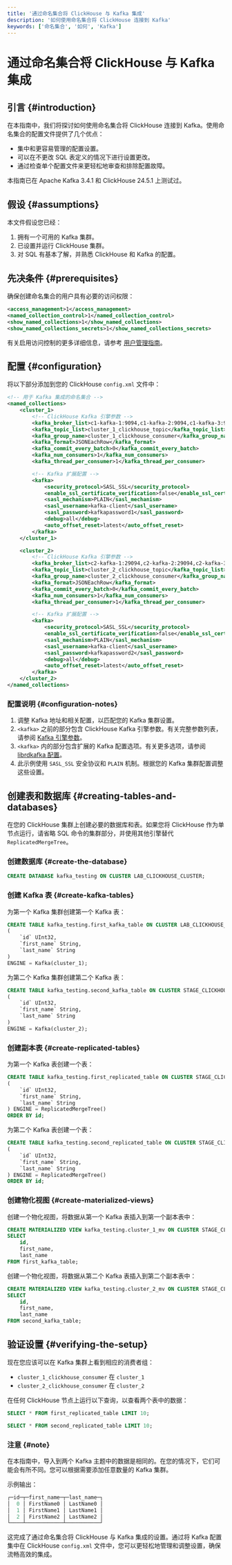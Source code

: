 ```yaml
---
title: '通过命名集合将 ClickHouse 与 Kafka 集成'
description: '如何使用命名集合将 ClickHouse 连接到 Kafka'
keywords: ['命名集合', '如何', 'Kafka']
---
```



# 通过命名集合将 ClickHouse 与 Kafka 集成

## 引言 {#introduction}

在本指南中，我们将探讨如何使用命名集合将 ClickHouse 连接到 Kafka。使用命名集合的配置文件提供了几个优点：
- 集中和更容易管理的配置设置。
- 可以在不更改 SQL 表定义的情况下进行设置更改。
- 通过检查单个配置文件来更轻松地审查和排除配置故障。

本指南已在 Apache Kafka 3.4.1 和 ClickHouse 24.5.1 上测试过。

## 假设 {#assumptions}

本文件假设您已经：
1. 拥有一个可用的 Kafka 集群。
2. 已设置并运行 ClickHouse 集群。
3. 对 SQL 有基本了解，并熟悉 ClickHouse 和 Kafka 的配置。

## 先决条件 {#prerequisites}

确保创建命名集合的用户具有必要的访问权限：

```xml
<access_management>1</access_management>
<named_collection_control>1</named_collection_control>
<show_named_collections>1</show_named_collections>
<show_named_collections_secrets>1</show_named_collections_secrets>
```

有关启用访问控制的更多详细信息，请参考 [用户管理指南](./../../../guides/sre/user-management/index.md)。

## 配置 {#configuration}

将以下部分添加到您的 ClickHouse `config.xml` 文件中：

```xml
<!-- 用于 Kafka 集成的命名集合 -->
<named_collections>
    <cluster_1>
        <!-- ClickHouse Kafka 引擎参数 -->
        <kafka_broker_list>c1-kafka-1:9094,c1-kafka-2:9094,c1-kafka-3:9094</kafka_broker_list>
        <kafka_topic_list>cluster_1_clickhouse_topic</kafka_topic_list>
        <kafka_group_name>cluster_1_clickhouse_consumer</kafka_group_name>
        <kafka_format>JSONEachRow</kafka_format>
        <kafka_commit_every_batch>0</kafka_commit_every_batch>
        <kafka_num_consumers>1</kafka_num_consumers>
        <kafka_thread_per_consumer>1</kafka_thread_per_consumer>

        <!-- Kafka 扩展配置 -->
        <kafka>
            <security_protocol>SASL_SSL</security_protocol>
            <enable_ssl_certificate_verification>false</enable_ssl_certificate_verification>
            <sasl_mechanism>PLAIN</sasl_mechanism>
            <sasl_username>kafka-client</sasl_username>
            <sasl_password>kafkapassword1</sasl_password>
            <debug>all</debug>
            <auto_offset_reset>latest</auto_offset_reset>
        </kafka>
    </cluster_1>

    <cluster_2>
        <!-- ClickHouse Kafka 引擎参数 -->
        <kafka_broker_list>c2-kafka-1:29094,c2-kafka-2:29094,c2-kafka-3:29094</kafka_broker_list>
        <kafka_topic_list>cluster_2_clickhouse_topic</kafka_topic_list>
        <kafka_group_name>cluster_2_clickhouse_consumer</kafka_group_name>
        <kafka_format>JSONEachRow</kafka_format>
        <kafka_commit_every_batch>0</kafka_commit_every_batch>
        <kafka_num_consumers>1</kafka_num_consumers>
        <kafka_thread_per_consumer>1</kafka_thread_per_consumer>

        <!-- Kafka 扩展配置 -->
        <kafka>
            <security_protocol>SASL_SSL</security_protocol>
            <enable_ssl_certificate_verification>false</enable_ssl_certificate_verification>
            <sasl_mechanism>PLAIN</sasl_mechanism>
            <sasl_username>kafka-client</sasl_username>
            <sasl_password>kafkapassword2</sasl_password>
            <debug>all</debug>
            <auto_offset_reset>latest</auto_offset_reset>
        </kafka>
    </cluster_2>
</named_collections>
```

### 配置说明 {#configuration-notes}

1. 调整 Kafka 地址和相关配置，以匹配您的 Kafka 集群设置。
2. `<kafka>` 之前的部分包含 ClickHouse Kafka 引擎参数。有关完整参数列表，请参阅 [Kafka 引擎参数](/engines/table-engines/integrations/kafka)。
3. `<kafka>` 内的部分包含扩展的 Kafka 配置选项。有关更多选项，请参阅 [librdkafka 配置](https://github.com/confluentinc/librdkafka/blob/master/CONFIGURATION.md)。
4. 此示例使用 `SASL_SSL` 安全协议和 `PLAIN` 机制。根据您的 Kafka 集群配置调整这些设置。

## 创建表和数据库 {#creating-tables-and-databases}

在您的 ClickHouse 集群上创建必要的数据库和表。如果您将 ClickHouse 作为单节点运行，请省略 SQL 命令的集群部分，并使用其他引擎替代 `ReplicatedMergeTree`。

### 创建数据库 {#create-the-database}

```sql
CREATE DATABASE kafka_testing ON CLUSTER LAB_CLICKHOUSE_CLUSTER;
```

### 创建 Kafka 表 {#create-kafka-tables}

为第一个 Kafka 集群创建第一个 Kafka 表：

```sql
CREATE TABLE kafka_testing.first_kafka_table ON CLUSTER LAB_CLICKHOUSE_CLUSTER
(
    `id` UInt32,
    `first_name` String,
    `last_name` String
)
ENGINE = Kafka(cluster_1);
```

为第二个 Kafka 集群创建第二个 Kafka 表：

```sql
CREATE TABLE kafka_testing.second_kafka_table ON CLUSTER STAGE_CLICKHOUSE_CLUSTER
(
    `id` UInt32,
    `first_name` String,
    `last_name` String
)
ENGINE = Kafka(cluster_2);
```

### 创建副本表 {#create-replicated-tables}

为第一个 Kafka 表创建一个表：

```sql
CREATE TABLE kafka_testing.first_replicated_table ON CLUSTER STAGE_CLICKHOUSE_CLUSTER
(
    `id` UInt32,
    `first_name` String,
    `last_name` String
) ENGINE = ReplicatedMergeTree()
ORDER BY id;
```

为第二个 Kafka 表创建一个表：

```sql
CREATE TABLE kafka_testing.second_replicated_table ON CLUSTER STAGE_CLICKHOUSE_CLUSTER
(
    `id` UInt32,
    `first_name` String,
    `last_name` String
) ENGINE = ReplicatedMergeTree()
ORDER BY id;
```

### 创建物化视图 {#create-materialized-views}

创建一个物化视图，将数据从第一个 Kafka 表插入到第一个副本表中：

```sql
CREATE MATERIALIZED VIEW kafka_testing.cluster_1_mv ON CLUSTER STAGE_CLICKHOUSE_CLUSTER TO first_replicated_table AS
SELECT 
    id,
    first_name,
    last_name
FROM first_kafka_table;
```

创建一个物化视图，将数据从第二个 Kafka 表插入到第二个副本表中：

```sql
CREATE MATERIALIZED VIEW kafka_testing.cluster_2_mv ON CLUSTER STAGE_CLICKHOUSE_CLUSTER TO second_replicated_table AS
SELECT 
    id,
    first_name,
    last_name
FROM second_kafka_table;
```

## 验证设置 {#verifying-the-setup}

现在您应该可以在 Kafka 集群上看到相应的消费者组：
- `cluster_1_clickhouse_consumer` 在 `cluster_1`
- `cluster_2_clickhouse_consumer` 在 `cluster_2`

在任何 ClickHouse 节点上运行以下查询，以查看两个表中的数据：

```sql
SELECT * FROM first_replicated_table LIMIT 10;
```

```sql
SELECT * FROM second_replicated_table LIMIT 10;
```

### 注意 {#note}

在本指南中，导入到两个 Kafka 主题中的数据是相同的。在您的情况下，它们可能会有所不同。您可以根据需要添加任意数量的 Kafka 集群。

示例输出：

```sql
┌─id─┬─first_name─┬─last_name─┐
│  0 │ FirstName0 │ LastName0 │
│  1 │ FirstName1 │ LastName1 │
│  2 │ FirstName2 │ LastName2 │
└────┴────────────┴───────────┘
```

这完成了通过命名集合将 ClickHouse 与 Kafka 集成的设置。通过将 Kafka 配置集中在 ClickHouse `config.xml` 文件中，您可以更轻松地管理和调整设置，确保流畅高效的集成。
